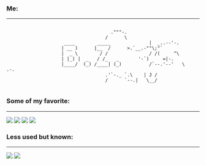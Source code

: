 ### Me:
-----
```

									  ."""-.
									/      \
					 ____        _____              |  _..--'-. 
					| __ )      |__  /		>.`__.-""\;"`		
					|  _ \        / /               / /(     ^\
					| |_) |  _   / /_   _  		'-`)     =|-.
					|____/  (_) /____| (_)          /`--.'--'   \   .-.               
									.'`-._ `.\    | J /
									/      `--.|   \__/      


```
### Some of my favorite:
-----
<img src="https://img.shields.io/badge/Php-AF69EE?logo=php&logoColor=white&style=for-the-badge"> <img src="https://img.shields.io/badge/Laravel-D30000?logo=laravel&logoColor=white&style=for-the-badge"> <img src="https://img.shields.io/badge/Angular-FF0000?logo=angular&logoColor=white&style=for-the-badge"> <img src="https://img.shields.io/badge/TailwindCSS-4CC9F0?logo=tailwindcss&logoColor=white&style=for-the-badge">
### Less used but known:
-----
<img src="https://img.shields.io/badge/Javascript-FFF200?logo=javascript&logoColor=white&style=for-the-badge"> <img src="https://img.shields.io/badge/Python-FFF200?logo=python&logoColor=black&style=for-the-badge">
